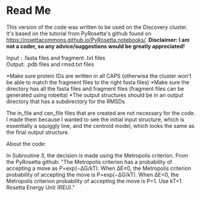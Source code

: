 # Read Me

This version of the code was written to be used on the Discovery cluster. It's based on the tutorial from PyRosetta's github found on https://rosettacommons.github.io/PyRosetta.notebooks/.
**Disclaimer: I am not a coder, so any advice/suggestions would be greatly appreciated!** 

Input : .fasta files and fragment .txt files  
Output: .pdb files and rmsd.txt files

*Make sure protein IDs are written in all CAPS (otherwise the cluster won't be able to match the fragment files to the right fasta files) 
*Make sure the directory has all the fasta files and fragment files (fragment files can be generated using robetta) 
*The output structures should be in an output directory that has a subdirectory for the RMSDs



The in_file and cen_file files that are created are not necessary for the code. I made them because I wanted to see the initial input structure, which is essentially a squiggly line, and the centroid model, which looks the same as the final output structure. 



About the code:

In Subroutine 3, the decision is made using the Metropolis criterion. From the PyRosetta github: 
  "The Metropolis criterion has a probability of accepting a move as P=exp(−ΔG/kT). When ΔE≥0, the Metropolis criterion probability of accepting the move is P=exp(−ΔG/kT). When ΔE<0, the Metropolis criterion probability of accepting the move is P=1. Use kT=1 Rosetta Energy Unit (REU)."
